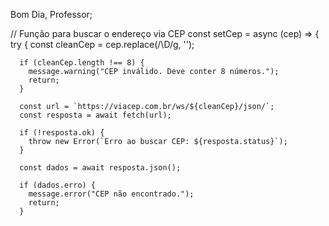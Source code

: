Bom Dia, Professor;

// Função para buscar o endereço via CEP
  const setCep = async (cep) => {
    try {
      const cleanCep = cep.replace(/\D/g, '');

      if (cleanCep.length !== 8) {
        message.warning("CEP inválido. Deve conter 8 números.");
        return;
      }

      const url = `https://viacep.com.br/ws/${cleanCep}/json/`;
      const resposta = await fetch(url);

      if (!resposta.ok) {
        throw new Error(`Erro ao buscar CEP: ${resposta.status}`);
      }

      const dados = await resposta.json();

      if (dados.erro) {
        message.error("CEP não encontrado.");
        return;
      }
